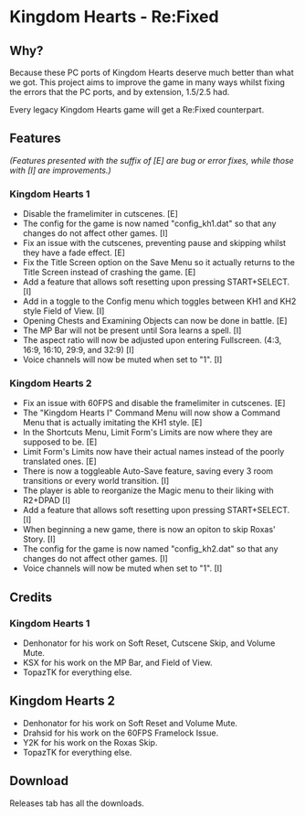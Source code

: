 # Kingdom Hearts - Re:Fixed

## Why?

Because these PC ports of Kingdom Hearts deserve much better than what we got.  This project aims to improve the game in many ways whilst fixing the errors that the PC ports, and by extension, 1.5/2.5 had.  
  
Every legacy Kingdom Hearts game will get a Re:Fixed counterpart.

## Features

_(Features presented with the suffix of [E] are bug or error fixes, while those with [I] are improvements.)_

### Kingdom Hearts 1
- Disable the framelimiter in cutscenes. [E]
- The config for the game is now named "config_kh1.dat" so that any changes do not affect other games. [I]
- Fix an issue with the cutscenes, preventing pause and skipping whilst they have a fade effect. [E]
- Fix the Title Screen option on the Save Menu so it actually returns to the Title Screen instead of crashing the game. [E]
- Add a feature that allows soft resetting upon pressing START+SELECT. [I]
- Add in a toggle to the Config menu which toggles between KH1 and KH2 style Field of View. [I]
- Opening Chests and Examining Objects can now be done in battle. [E]
- The MP Bar will not be present until Sora learns a spell. [I]
- The aspect ratio will now be adjusted upon entering Fullscreen. (4:3, 16:9, 16:10, 29:9, and 32:9) [I]
- Voice channels will now be muted when set to "1". [I]

### Kingdom Hearts 2
- Fix an issue with 60FPS and disable the framelimiter in cutscenes. [E]
- The "Kingdom Hearts I" Command Menu will now show a Command Menu that is actually imitating the KH1 style. [E]
- In the Shortcuts Menu, Limit Form's Limits are now where they are supposed to be. [E]
- Limit Form's Limits now have their actual names instead of the poorly translated ones. [E]
- There is now a toggleable Auto-Save feature, saving every 3 room transitions or every world transition. [I]
- The player is able to reorganize the Magic menu to their liking with R2+DPAD [I]
- Add a feature that allows soft resetting upon pressing START+SELECT. [I]
- When beginning a new game, there is now an opiton to skip Roxas' Story. [I]
- The config for the game is now named "config_kh2.dat" so that any changes do not affect other games. [I]
- Voice channels will now be muted when set to "1". [I]

## Credits

### Kingdom Hearts 1
- Denhonator for his work on Soft Reset, Cutscene Skip, and Volume Mute.
- KSX for his work on the MP Bar, and Field of View.
- TopazTK for everything else.

## Kingdom Hearts 2
- Denhonator for his work on Soft Reset and Volume Mute.
- Drahsid for his work on the 60FPS Framelock Issue.
- Y2K for his work on the Roxas Skip.
- TopazTK for everything else.

## Download

Releases tab has all the downloads.
